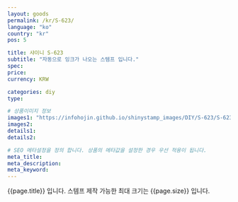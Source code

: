 ```yaml
---
layout: goods
permalink: /kr/S-623/
language: "ko"
country: "kr"
pos: 5

title: 샤이니 S-623
subtitle: "자동으로 잉크가 나오는 스템프 입니다."
spec: 
price: 
currency: KRW

categories: diy
type: 

# 상품이미지 정보
images1: "https://infohojin.github.io/shinystamp_images/DIY/S-623/S-623_1.jpg"
images2:
details1:
details2:    

# SEO 메타설정을 정의 합니다. 상품의 메타값을 설정한 경우 우선 적용이 됩니다.
meta_title: 
meta_description:
meta_keyword:
---
```


{{page.title}} 입니다. 스템프 제작 가능한 최대 크기는 {{page.size}} 입니다.